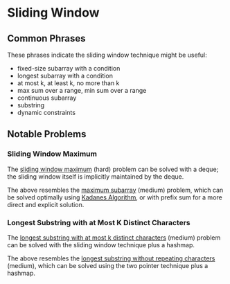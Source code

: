 # Sliding Window

## Common Phrases

These phrases indicate the sliding window technique might be useful:

- fixed-size subarray with a condition
- longest subarray with a condition
- at most k, at least k, no more than k
- max sum over a range, min sum over a range
- continuous subarray
- substring
- dynamic constraints

## Notable Problems

### Sliding Window Maximum

The [sliding window maximum](https://leetcode.com/problems/sliding-window-maximum/) (hard) problem can be solved with a deque; the sliding window itself is implicitly maintained by the deque.

The above resembles the [maximum subarray](https://leetcode.com/problems/maximum-subarray/) (medium) problem, which can be solved optimally using [Kadanes Algorithm](https://en.wikipedia.org/wiki/Maximum_subarray_problem), or with prefix sum for a more direct and explicit solution.

### Longest Substring with at Most K Distinct Characters

The [longest substring with at most k distinct characters](https://leetcode.com/problems/longest-substring-with-at-most-k-distinct-characters/) (medium) problem can be solved with the sliding window technique plus a hashmap.

The above resembles the [longest substring without repeating characters](https://leetcode.com/problems/longest-substring-without-repeating-characters/description/) (medium), which can be solved using the two pointer technique plus a hashmap.
